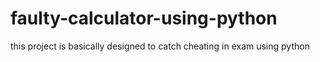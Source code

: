 # faulty-calculator-using-python
this project is basically designed to catch cheating in exam using python
